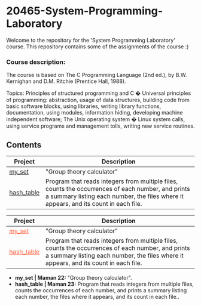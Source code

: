# 20465-System-Programming-Laboratory

Welcome to the repository for the 'System Programming Laboratory' course. 
This repository contains some of the assignments of the course :)

### Course description:
The course is based on The C Programming Language (2nd ed.), by B.W. Kernighan and D.M. Ritchie (Prentice Hall, 1988).

Topics: Principles of structured programming and C � Universal principles of programming: abstraction, usage of data structures, building code from basic software blocks, using libraries, writing library functions, documentation, using modules, information hiding, developing machine independent software; The Unix operating system � Linux system calls, using service programs and management tolls, writing new service routines.

## Contents

| Project | Description |
| ------ | ------ |
| [my_set](https://github.com/NaomiEisen/20465-System-Programming-Laboratory/tree/main/Task(maman22)_my_set) | "Group theory calculator" |
| [hash_table](https://github.com/NaomiEisen/20465-System-Programming-Laboratory/tree/main/Task(maman22)_my_set) | Program that reads integers from multiple files, counts the occurrences of each number, and prints a summary listing each number, the files where it appears, and its count in each file. |


| Project | Description |
| ------ | ------ |
| <a href="https://github.com/NaomiEisen/20465-System-Programming-Laboratory/tree/main/Task(maman22)_my_set" style="color: #ff5733;">my_set</a> | "Group theory calculator" |
| <a href="https://github.com/NaomiEisen/20465-System-Programming-Laboratory/tree/main/Task(maman22)_my_set" style="color: #ff5733;">hash_table</a> | Program that reads integers from multiple files, counts the occurrences of each number, and prints a summary listing each number, the files where it appears, and its count in each file. |



- **my_set | Maman 22:** "Group theory calculator".
- **hash_table | Maman 23:** Program that reads integers from multiple files, counts the occurrences of each number, and prints a summary listing each number, the files where it appears, and its count in each file..

